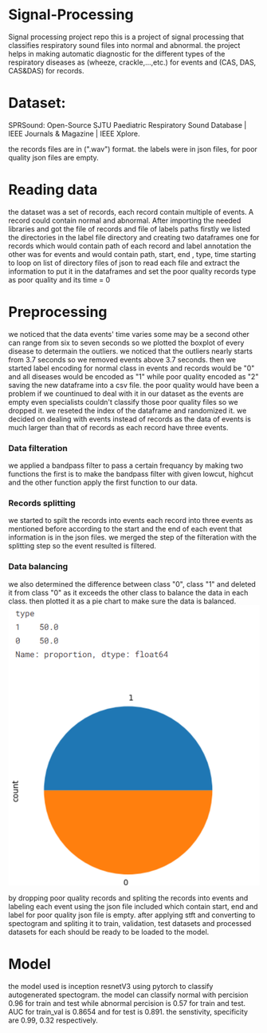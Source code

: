 # Signal-Processing
Signal processing project repo
this is a project of signal processing that classifies respiratory sound files into normal and abnormal.
the project helps in making automatic diagnostic for the different types of the respiratory diseases as (wheeze, crackle,...,etc.) for events and (CAS, DAS, CAS&DAS) for records.
# Dataset:
SPRSound: Open-Source SJTU Paediatric Respiratory Sound Database | IEEE Journals & Magazine | IEEE Xplore.

the records files are in (".wav") format. 
the labels were in json files, for poor quality json files are empty. 
# Reading data
the dataset was a set of records, each record contain multiple of events. A record could contain normal and abnormal.
After importing the needed libraries and got the file of records and file of labels paths 
firstly we listed the directories in the label file directory and creating two dataframes one for records which would contain path of each record and label annotation the other was for events and would contain path, start, end , type, time 
starting to loop on list of directory files of json to read each file and extract the information to put it in the dataframes and set the poor quality records type as poor quality and its time = 0 
# Preprocessing
we noticed that the data events' time varies some may be a second other can range from six to seven seconds so we plotted the boxplot of every disease to determain the outliers. we noticed that the outliers nearly starts from 3.7 seconds so we removed events above 3.7 seconds.
then we started label encoding for normal class in events and records would be "0" and all diseases would be encoded as "1" while poor quality encoded as "2" saving the new dataframe into a csv file.
the poor quality would have been a problem if we countinued to deal with it in our dataset as the events are empty even specialists couldn't classify those poor quality files so we dropped it.
we reseted the index of the dataframe and randomized it.
we decided on dealing with events instead of records as the data of events is much larger than that of records as each record have three events. 
### Data filteration
we applied a bandpass filter to pass a certain frequancy by making two functions the first is to make the bandpass filter with given lowcut, highcut and the other function apply the first function to our data.
### Records splitting
we started to spilt the records into events each record into three events as mentioned before according to the start and the end of each event that information is in the json files. we merged the step of the filteration with the splitting step so the event resulted is filtered. 
### Data balancing
we also determined the difference between class "0", class "1" and deleted it from class "0" as it exceeds the other class to balance the data in each class. then plotted it as a pie chart to make sure the data is balanced.
<img src="https://github.com/SalmaSameh02/Signal-Processing/blob/e7d0cc5f1a9d1971af96b8659d406cb1c05b8d11/chart%20for%20data%20after%20balancing.png">

by dropping poor quality records and spliting the records into events and labeling each event using the json file included which contain start, end and label for poor quality json file is empty. after applying stft and converting to spectogram and spliting it to train, validation, test datasets and processed datasets for each should be ready to be loaded to the model.
# Model
the model used is inception resnetV3 using pytorch to classify autogenerated spectogram.
the model can classify normal with percision 0.96 for train and test while abnormal percision is 0.57 for train and test.
AUC for train_val is 0.8654 and for test is 0.891.
the senstivity, specificity are 0.99, 0.32 respectively.

